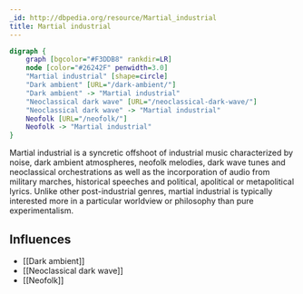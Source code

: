 ```yaml
---
_id: http://dbpedia.org/resource/Martial_industrial
title: Martial industrial
---
```


```dot
digraph {
	graph [bgcolor="#F3DDB8" rankdir=LR]
	node [color="#26242F" penwidth=3.0]
	"Martial industrial" [shape=circle]
	"Dark ambient" [URL="/dark-ambient/"]
	"Dark ambient" -> "Martial industrial"
	"Neoclassical dark wave" [URL="/neoclassical-dark-wave/"]
	"Neoclassical dark wave" -> "Martial industrial"
	Neofolk [URL="/neofolk/"]
	Neofolk -> "Martial industrial"
}
```

Martial industrial is a syncretic offshoot of industrial music characterized by noise, dark ambient atmospheres, neofolk melodies, dark wave tunes and neoclassical orchestrations as well as the incorporation of audio from military marches, historical speeches and political, apolitical or metapolitical lyrics. Unlike other post-industrial genres, martial industrial is typically interested more in a particular worldview or philosophy than pure experimentalism.

## Influences
- [[Dark ambient]]
- [[Neoclassical dark wave]]
- [[Neofolk]]
